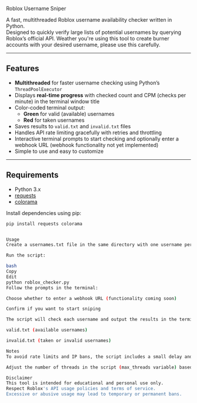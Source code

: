 Roblox Username Sniper

A fast, multithreaded Roblox username availability checker written in Python.  
Designed to quickly verify large lists of potential usernames by querying Roblox’s official API.
Weather you're using this tool to create burner accounts with your desired username, please use this carefully.

---

## Features

- **Multithreaded** for faster username checking using Python’s `ThreadPoolExecutor`  
- Displays **real-time progress** with checked count and CPM (checks per minute) in the terminal window title  
- Color-coded terminal output:  
  - **Green** for valid (available) usernames  
  - **Red** for taken usernames  
- Saves results to `valid.txt` and `invalid.txt` files  
- Handles API rate limiting gracefully with retries and throttling  
- Interactive terminal prompts to start checking and optionally enter a webhook URL (webhook functionality not yet implemented)  
- Simple to use and easy to customize  

---

## Requirements

- Python 3.x  
- [requests](https://pypi.org/project/requests/)  
- [colorama](https://pypi.org/project/colorama/)  

Install dependencies using pip:

```bash
pip install requests colorama


Usage
Create a usernames.txt file in the same directory with one username per line to check.

Run the script:

bash
Copy
Edit
python roblox_checker.py
Follow the prompts in the terminal:

Choose whether to enter a webhook URL (functionality coming soon)

Confirm if you want to start sniping

The script will check each username and output the results in the terminal with colors and save to:

valid.txt (available usernames)

invalid.txt (taken or invalid usernames)

Notes
To avoid rate limits and IP bans, the script includes a small delay and retries on rate limiting.

Adjust the number of threads in the script (max_threads variable) based on your internet speed and tolerance to rate limits.

Disclaimer
This tool is intended for educational and personal use only.
Respect Roblox's API usage policies and terms of service.
Excessive or abusive usage may lead to temporary or permanent bans.
